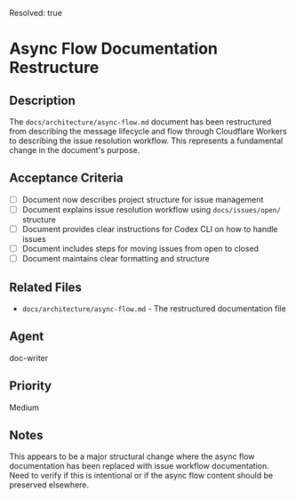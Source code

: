 Resolved: true

# Async Flow Documentation Restructure

## Description

The `docs/architecture/async-flow.md` document has been restructured from describing the message lifecycle and flow through Cloudflare Workers to describing the issue resolution workflow. This represents a fundamental change in the document's purpose.

## Acceptance Criteria

- [ ] Document now describes project structure for issue management
- [ ] Document explains issue resolution workflow using `docs/issues/open/` structure
- [ ] Document provides clear instructions for Codex CLI on how to handle issues
- [ ] Document includes steps for moving issues from open to closed
- [ ] Document maintains clear formatting and structure

## Related Files

- `docs/architecture/async-flow.md` - The restructured documentation file

## Agent

doc-writer

## Priority

Medium

## Notes

This appears to be a major structural change where the async flow documentation has been replaced with issue workflow documentation. Need to verify if this is intentional or if the async flow content should be preserved elsewhere.
